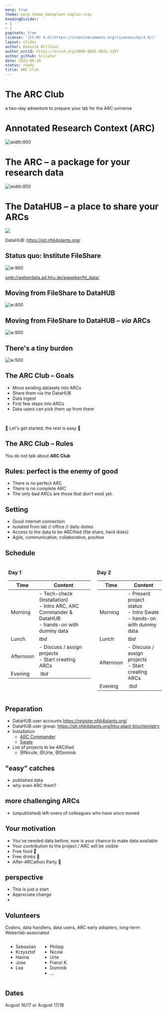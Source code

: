 ```yaml
---
marp: true
theme: marp-theme_dataplant-ceplas-ccby
headingDivider:
- 1
- 2
paginate: true
license: '[CC-BY 4.0](https://creativecommons.org/licenses/by/4.0/)'
layout: slides
author: Dominik Brilhaus
author_orcid: https://orcid.org/0000-0001-9021-3197
author_github: brilator
date: 2023-06-28
status: ready
title: ARC Club
---
```


# The ARC Club

a two-day adventure to prepare your lab for the ARC universe


# Annotated Research Context (ARC)

![width:950](./../../../img/ARC_DataCentricIntegration_img1.png)


# The ARC &ndash; a package for your research data

![width:950](./../../../img/ARC_fillWithData_seq8.png)


# The DataHUB &ndash; a place to share your ARCs

<style scoped>

section {
  background-image: url('./images/DataHUB-icon-placeholder.drawio.svg');
  background-repeat: no-repeat;  
  background-size: 10%;
  background-position: 96% 5%;
  ; 
}

</style>

![](./../../../img/DataHUB_LandingPage.png)

 <!-- <iframe src="https://git.nfdi4plants.org/explore" width="1100" height="400"></iframe> -->

DataHUB: https://git.nfdi4plants.org/



## Status quo: Institute FileShare

![w:900](images/InsituteFileShare01.drawio.svg)

[smb://weberdata.ad.hhu.de/agweber/ht_data/](https://webdav-linux.hhu.de/metdata/agweber/ht_data/)

## Moving from FileShare to DataHUB

![w:900](images/InsituteFileShare02toDataHUB.drawio.svg)

## Moving from FileShare to DataHUB &ndash; *via* ARCs

![w:900](images/InsituteFileShare03toDataHUBviaARC.drawio.svg)


## There's a tiny burden

![w:500](./../../../img/User_Challenges_002.svg)



## The ARC Club &ndash; Goals

- Move existing datasets into ARCs
- Share them via the DataHUB
- Data ingest
- First few steps into ARCs
- Data users can pick them up from there

<br>

  :rocket: Let's get started, the rest is easy :rocket:

<!--  TODO -->

<!-- Draw image: lift project over the line: below / above : with / without ARC.
Above line => Autobahn / Rocket / project liftin off (into a good future)

Starting point -->


## The ARC Club &ndash; Rules

You do not talk about **ARC Club**

## Rules: perfect is the enemy of good

- There is no perfect ARC
- There is no complete ARC
- The only bad ARCs are those that don't exist yet.

## Setting

- Good internet connection
- Isolated from lab // office // daily duties
- Access to the data to be ARCified (file share, hard disks)
- Agile, communicative, collaborative, positive


## Schedule

<style scoped>
.columns {
    display: grid;
    grid-template-columns: repeat(2, minmax(0, 1fr));
    gap: 50px;
    margin-left: 10px;
}
</style>

<div class="columns">
<div class="columns-left">

### Day 1

Time | Content
--- | ---
Morning | - Tech-check (Installation) <br> - Intro ARC, ARC Commander & DataHUB <br> - hands-on with dummy data
Lunch | *tbd*
Afternoon | - Discuss / assign projects <br> - Start creating ARCs
Evening | *tbd*

</div>
<div class="columns-right">

### Day 2

Time | Content
--- | ---
Morning | - Present project status <br> - Intro Swate <br> - hands-on with dummy data
Lunch | *tbd*
Afternoon | - Discuss / assign projects <br> - Start creating ARCs
Evening | *tbd*

</div>
</div>


## Preparation

- DataHUB user accounts https://register.nfdi4plants.org/
- DataHUB user group: https://git.nfdi4plants.org/hhu-plant-biochemistry
- Installation
  - [ARC Commander](https://nfdi4plants.org/nfdi4plants.knowledgebase/docs/ArcCommanderManual/index-setup.html)
  - [Swate](https://nfdi4plants.org/nfdi4plants.knowledgebase/docs/SwateManual/Docs01-Installing-Swate.html)
- List of projects to be ARCified
  - @Nicole, @Urte, @Dominik


## "easy" catches

- published data
- why even ARC them?


## more challenging ARCs

- (unpublished) left-overs of colleagues who have since moved


## Your motivation

- You've needed data before, now is your chance to make data available
- Your contribution to the project / ARC will be visible
- Free food :pizza:
- Free drinks :beers:
- After-ARCathon Party 🥳 

## perspective

- This is just a start
- Appreciate change
- 

## Volunteers

Coders, data handlers, data users, ARC early adopters, long-term Weberlab-associated

<style scoped>
.columns {
    display: grid;
    grid-template-columns: repeat(2, minmax(0, 1fr));
}
</style>

<div class="columns">
<div class="columns-left">

- Sebastian
- Krzysztof
- Hanna
- Jose
- Lea
</div>
<div class="columns-right">

- Philipp
- Nicole
- Urte
- Franzi K.
- Dominik
- ...
</div>
</div>

## Dates

August 16/17 or August 17/18


